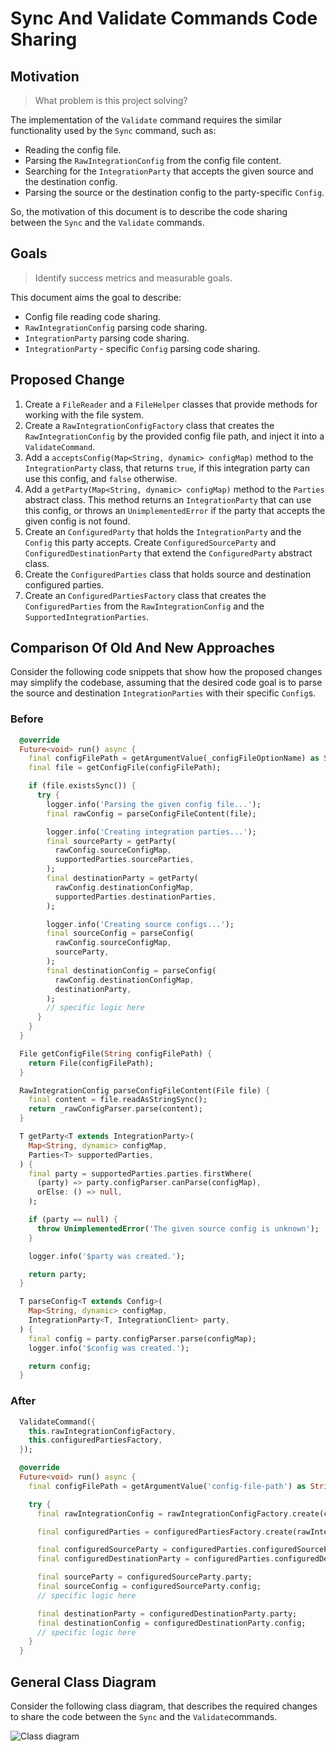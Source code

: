# Sync And Validate Commands Code Sharing

## Motivation
> What problem is this project solving?

The implementation of the `Validate` command requires the similar functionality used by the `Sync` command, such as:
- Reading the config file.
- Parsing the `RawIntegrationConfig` from the config file content.
- Searching for the `IntegrationParty` that accepts the given source and the destination config.
- Parsing the source or the destination config to the party-specific `Config`.

So, the motivation of this document is to describe the code sharing between the `Sync` and the `Validate` commands.

## Goals
> Identify success metrics and measurable goals.

This document aims the goal to describe:
- Config file reading code sharing.
- `RawIntegrationConfig` parsing code sharing.
- `IntegrationParty` parsing code sharing.
- `IntegrationParty` - specific `Config` parsing code sharing.

## Proposed Change

1. Create a `FileReader` and a `FileHelper` classes that provide methods for working with the file system.
2. Create a `RawIntegrationConfigFactory` class that creates the `RawIntegrationConfig` by the provided config file path, and inject it into a `ValidateCommand`.
3. Add a `acceptsConfig(Map<String, dynamic> configMap)` method to the `IntegrationParty` class, that returns `true`, if this integration party can use this config, and `false` otherwise.
4. Add a `getParty(Map<String, dynamic> configMap)` method to the `Parties` abstract class. This method returns an `IntegrationParty` that can use this config, or throws an `UnimplementedError` if the party that accepts the given config is not found.
5. Create an `ConfiguredParty` that holds the `IntegrationParty` and the `Config` this party accepts. Create `ConfiguredSourceParty` and `ConfiguredDestinationParty` that extend the `ConfiguredParty` abstract class.
6. Create the `ConfiguredParties` class that holds source and destination configured parties.
7. Create an `ConfiguredPartiesFactory` class that creates the `ConfiguredParties` from the `RawIntegrationConfig` and the `SupportedIntegrationParties`.

## Comparison Of Old And New Approaches

Consider the following code snippets that show how the proposed changes may simplify the codebase, assuming that the desired code goal is to parse the source and destination `IntegrationParties` with their specific `Config`s.

### Before

```dart
  @override
  Future<void> run() async {
    final configFilePath = getArgumentValue(_configFileOptionName) as String;
    final file = getConfigFile(configFilePath);

    if (file.existsSync()) {
      try {
        logger.info('Parsing the given config file...');
        final rawConfig = parseConfigFileContent(file);

        logger.info('Creating integration parties...');
        final sourceParty = getParty(
          rawConfig.sourceConfigMap,
          supportedParties.sourceParties,
        );
        final destinationParty = getParty(
          rawConfig.destinationConfigMap,
          supportedParties.destinationParties,
        );

        logger.info('Creating source configs...');
        final sourceConfig = parseConfig(
          rawConfig.sourceConfigMap,
          sourceParty,
        );
        final destinationConfig = parseConfig(
          rawConfig.destinationConfigMap,
          destinationParty,
        );
        // specific logic here
      }
    }
  }

  File getConfigFile(String configFilePath) {
    return File(configFilePath);
  }

  RawIntegrationConfig parseConfigFileContent(File file) {
    final content = file.readAsStringSync();
    return _rawConfigParser.parse(content);
  }

  T getParty<T extends IntegrationParty>(
    Map<String, dynamic> configMap,
    Parties<T> supportedParties,
  ) {
    final party = supportedParties.parties.firstWhere(
      (party) => party.configParser.canParse(configMap),
      orElse: () => null,
    );

    if (party == null) {
      throw UnimplementedError('The given source config is unknown');
    }

    logger.info('$party was created.');

    return party;
  }

  T parseConfig<T extends Config>(
    Map<String, dynamic> configMap,
    IntegrationParty<T, IntegrationClient> party,
  ) {
    final config = party.configParser.parse(configMap);
    logger.info('$config was created.');

    return config;
  }
```

### After

``` dart
  ValidateCommand({
    this.rawIntegrationConfigFactory,
    this.configuredPartiesFactory,
  });

  @override
  Future<void> run() async {
    final configFilePath = getArgumentValue('config-file-path') as String;

    try {
      final rawIntegrationConfig = rawIntegrationConfigFactory.create(configFilePath);

      final configuredParties = configuredPartiesFactory.create(rawIntegrationConfig);

      final configuredSourceParty = configuredParties.configuredSourceParty;
      final configuredDestinationParty = configuredParties.configuredDestinationParty;

      final sourceParty = configuredSourceParty.party;
      final sourceConfig = configuredSourceParty.config;
      // specific logic here

      final destinationParty = configuredDestinationParty.party;
      final destinationConfig = configuredDestinationParty.config;
      // specific logic here
    }
  }
```

## General Class Diagram

Consider the following class diagram, that describes the required changes to share the code between the `Sync` and the `Validate`commands.

![Class diagram](http://www.plantuml.com/plantuml/proxy?cache=no&fmt=svg&src=https://github.com/platform-platform/monorepo/raw/code_sharing_document/metrics/ci_integrations/docs/diagrams/commands_code_sharing.puml)
